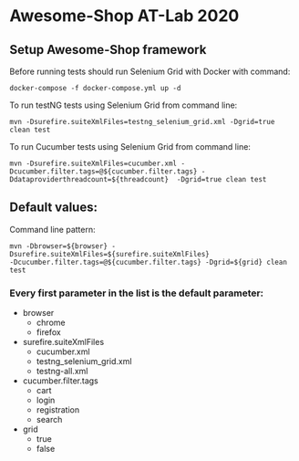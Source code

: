 # Awesome-Shop AT-Lab 2020
## Setup Awesome-Shop framework
Before running tests should run Selenium Grid with Docker with command:
```
docker-compose -f docker-compose.yml up -d
```

To run testNG tests using Selenium Grid from command line:
```
mvn -Dsurefire.suiteXmlFiles=testng_selenium_grid.xml -Dgrid=true clean test
```

To run Cucumber tests using Selenium Grid from command line:
```
mvn -Dsurefire.suiteXmlFiles=cucumber.xml -Dcucumber.filter.tags=@${cucumber.filter.tags} -Ddataproviderthreadcount=${threadcount}  -Dgrid=true clean test
```

## Default values:
Command line pattern:
```
mvn -Dbrowser=${browser} -Dsurefire.suiteXmlFiles=${surefire.suiteXmlFiles} 
-Dcucumber.filter.tags=@${cucumber.filter.tags} -Dgrid=${grid} clean test
```
### Every first parameter in the list is the default parameter:
* browser
  - chrome
  - firefox
* surefire.suiteXmlFiles
  - cucumber.xml
  - testng_selenium_grid.xml
  - testng-all.xml
* cucumber.filter.tags
  - cart
  - login
  - registration
  - search
* grid
  - true
  - false
  